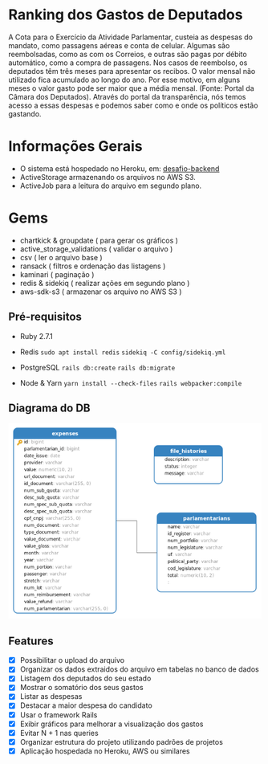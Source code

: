 # Ranking dos Gastos de Deputados

A Cota para o Exercício da Atividade Parlamentar, custeia as despesas do mandato, como passagens aéreas e conta de celular. Algumas são reembolsadas, como as com os Correios, e outras são pagas por débito automático, como a compra de passagens. Nos casos de reembolso, os deputados têm três meses para apresentar os recibos. O valor mensal não utilizado fica acumulado ao longo do ano. Por esse motivo, em alguns meses o valor gasto pode ser maior que a média mensal. (Fonte: Portal da Câmara dos Deputados). Através do portal da transparência, nós temos acesso a essas despesas e podemos saber como e onde os políticos estão gastando.

# Informações Gerais

- O sistema está hospedado no Heroku, em: [desafio-backend](https://fast-sierra-17697.herokuapp.com/)
- ActiveStorage armazenando os arquivos no AWS S3.
- ActiveJob para a leitura do arquivo em segundo plano.

# Gems

- chartkick & groupdate ( para gerar os gráficos )
- active_storage_validations ( validar o arquivo )
- csv ( ler o arquivo base )
- ransack ( filtros e ordenação das listagens )
- kaminari ( paginação )
- redis & sidekiq ( realizar ações em segundo plano )
- aws-sdk-s3 ( armazenar os arquivo no AWS S3 )


## Pré-requisitos

- Ruby 2.7.1
- Redis
`sudo apt install redis`
`sidekiq -C config/sidekiq.yml`

- PostgreSQL
`rails db:create`
`rails db:migrate`

- Node & Yarn
`yarn install --check-files`
`rails webpacker:compile`

## Diagrama do DB

![Screenshot](diagram1.png)

## Features
- [x] Possibilitar o upload do arquivo
- [x] Organizar os dados extraidos do arquivo em tabelas no banco de dados
- [x] Listagem dos deputados do seu estado
- [x] Mostrar o somatório dos seus gastos
- [x] Listar as despesas
- [x] Destacar a maior despesa do candidato
- [x] Usar o framework Rails
- [x] Exibir gráficos para melhorar a visualização dos gastos
- [x] Evitar N + 1 nas queries
- [x] Organizar estrutura do projeto utilizando padrões de projetos
- [x] Aplicação hospedada no Heroku, AWS ou similares